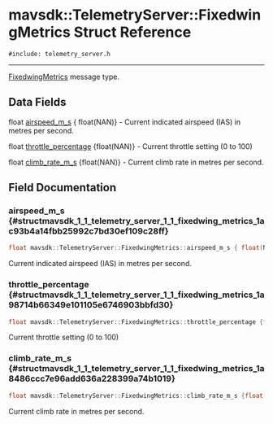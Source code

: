 # mavsdk::TelemetryServer::FixedwingMetrics Struct Reference
`#include: telemetry_server.h`

----


[FixedwingMetrics](structmavsdk_1_1_telemetry_server_1_1_fixedwing_metrics.md) message type. 


## Data Fields


float [airspeed_m_s](#structmavsdk_1_1_telemetry_server_1_1_fixedwing_metrics_1ac93b4a14fbb25992c7bd30ef109c28ff) { float(NAN)} - Current indicated airspeed (IAS) in metres per second.

float [throttle_percentage](#structmavsdk_1_1_telemetry_server_1_1_fixedwing_metrics_1a98714b66349e101105e6746903bbfd30) {float(NAN)} - Current throttle setting (0 to 100)

float [climb_rate_m_s](#structmavsdk_1_1_telemetry_server_1_1_fixedwing_metrics_1a8486ccc7e96add636a228399a74b1019) {float(NAN)} - Current climb rate in metres per second.


## Field Documentation


### airspeed_m_s {#structmavsdk_1_1_telemetry_server_1_1_fixedwing_metrics_1ac93b4a14fbb25992c7bd30ef109c28ff}

```cpp
float mavsdk::TelemetryServer::FixedwingMetrics::airspeed_m_s { float(NAN)}
```


Current indicated airspeed (IAS) in metres per second.


### throttle_percentage {#structmavsdk_1_1_telemetry_server_1_1_fixedwing_metrics_1a98714b66349e101105e6746903bbfd30}

```cpp
float mavsdk::TelemetryServer::FixedwingMetrics::throttle_percentage {float(NAN)}
```


Current throttle setting (0 to 100)


### climb_rate_m_s {#structmavsdk_1_1_telemetry_server_1_1_fixedwing_metrics_1a8486ccc7e96add636a228399a74b1019}

```cpp
float mavsdk::TelemetryServer::FixedwingMetrics::climb_rate_m_s {float(NAN)}
```


Current climb rate in metres per second.

